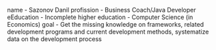 name        - Sazonov Danil
profission  - Business Coach/Java Developer
eEducation  - Incomplete higher education - Computer Science (in Economics)
goal        - Get the missing knowledge on frameworks, related development programs and current development methods, systematize data on the development process

